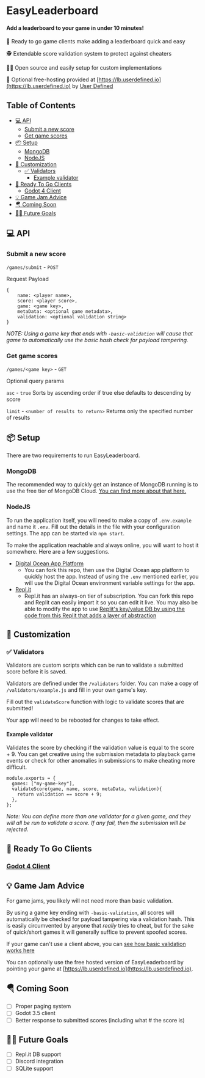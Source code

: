 # EasyLeaderboard

#### **Add a leaderboard to your game in under 10 minutes!**

🏃 Ready to go game clients make adding a leaderboard quick and easy

🕵️ Extendable score validation system to protect against cheaters

👨‍💻 Open source and easily setup for custom implementations

💸 Optional free-hosting provided at [https://lb.userdefined.io](https://lb.userdefined.io) by [User Defined](https://userdefined.io)

## Table of Contents
- [:computer: API](#computer-api)
  * [Submit a new score](#submit-a-new-score)
  * [Get game scores](#get-game-scores)
- [:package: Setup](#package-setup)
  * [MongoDB](#mongodb)
  * [NodeJS](#nodejs)
- [:wrench: Customization](#wrench-customization)
  * [:white_check_mark: Validators](#white_check_mark-validators)
    + [Example validator](#example-validator)
- [:rocket: Ready To Go Clients](#rocket-ready-to-go-clients)
  * [Godot 4 Client](#godot-4-client)
- [:bulb: Game Jam Advice](#bulb-game-jam-advice)
- [:parachute: Coming Soon](#parachute-coming-soon)
- [:man_scientist: Future Goals](#man_scientist-future-goals)


## :computer: API

### Submit a new score
`/games/submit` - `POST`

Request Payload
```
{
    name: <player name>,
    score: <player score>,
    game: <game key>,
    metaData: <optional game metadata>,
    validation: <optional validation string>
}
```

_NOTE: Using a game key that ends with `-basic-validation` will cause that game to automatically use the basic hash check for payload tampering._

### Get game scores
`/games/<game key>` - `GET`

Optional query params

`asc` - `true` Sorts by ascending order if true else defaults to descending by score

`limit` - `<number of results to return>` Returns only the specified number of results

## :package: Setup
There are two requirements to run EasyLeaderboard.
### MongoDB
The recommended way to quickly get an instance of MongoDB running is to use the free tier of MongoDB Cloud. [You can find more about that here.](https://www.mongodb.com/docs/drivers/node/current/quick-start/)

### NodeJS
To run the application itself, you will need to make a copy of `.env.example` and name it `.env`. Fill out the details in the file with your configuration settings. The app can be started via `npm start`.

To make the application reachable and always online, you will want to host it somewhere. Here are a few suggestions.
- [Digital Ocean App Platform](https://docs.digitalocean.com/products/app-platform/quickstart/sample-apps/node/)
    - You can fork this repo, then use the Digital Ocean app platform to quickly host the app. Instead of using the `.env` mentioned earlier, you will use the Digital Ocean environment variable settings for the app.
- [Repl.it](https://replit.com/languages/nodejs)
    - Repl.it has an always-on tier of subscription. You can fork this repo and Replit can easily import it so you can edit it live. You may also be able to modify the app to use [Replit's key/value DB by using the code from this Replit that adds a layer of abstraction](https://github.com/adrenallen/replit-db-orm)


## :wrench: Customization

### :white_check_mark: Validators
Validators are custom scripts which can be run to validate a submitted score before it is saved.

Validators are defined under the `/validators` folder. You can make a copy of `/validators/example.js` and fill in your own game's key. 

Fill out the `validateScore` function with logic to validate scores that are submitted! 

Your app will need to be rebooted for changes to take effect.


#### Example validator
Validates the score by checking if the validation value is equal to the score + 9. You can get creative using the submission metadata to playback game events or check for other anomalies in submissions to make cheating more difficult.
```
module.exports = {
  games: ["my-game-key"],
  validateScore(game, name, score, metaData, validation){
    return validation == score + 9;
  },
};
```

_Note: You can define more than one validator for a given game, and they will all be run to validate a score. If any fail, then the submission will be rejected._

## :rocket: Ready To Go Clients
### [Godot 4 Client](https://github.com/adrenallen/EasyLeaderboard-Godot)

## :bulb: Game Jam Advice
For game jams, you likely will not need more than basic validation.

By using a game key ending with `-basic-validation`, all scores will automatically be checked for payload tampering via a validation hash. This is easily circumvented by anyone that _really_ tries to cheat, but for the sake of quick/short games it will generally suffice to prevent spoofed scores.

If your game can't use a client above, you can [see how basic validation works here](validators/generic_hash.js)

You can optionally use the free hosted version of EasyLeaderboard by pointing your game at [https://lb.userdefined.io](https://lb.userdefined.io).

## :parachute: Coming Soon
- [ ] Proper paging system
- [ ] Godot 3.5 client
- [ ] Better response to submitted scores (including what # the score is)

## :man_scientist: Future Goals
- [ ] Repl.it DB support
- [ ] Discord integration
- [ ] SQLite support
